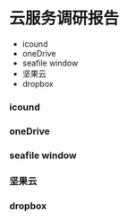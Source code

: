 # 云服务调研报告
  - icound
  - oneDrive
  - seafile window
  - 坚果云
  - dropbox

### icound
### oneDrive
### seafile window
### 坚果云
### dropbox
